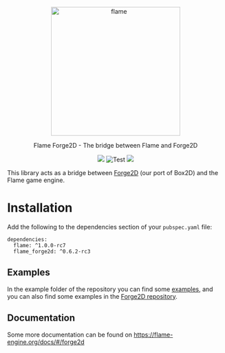 <p align="center">
  <a href="https://flame-engine.org">
    <img alt="flame" width="300px" src="https://raw.githubusercontent.com/flame-engine/forge2d/master/design/with-text.png">
  </a>
</p>

<p align="center">
  Flame Forge2D - The bridge between Flame and Forge2D
</p>

<p align="center">
  <a title="Pub" href="https://pub.dartlang.org/packages/flame_forge2d" ><img src="https://img.shields.io/pub/v/flame_forge2d.svg?style=popout" /></a> <img src="https://github.com/flame-engine/flame_forge2d/workflows/Test/badge.svg?branch=master&event=push" alt="Test" /> <a title="Discord" href="https://discord.gg/pxrBmy4" ><img src="https://img.shields.io/discord/509714518008528896.svg" /></a>
</p>

This library acts as a bridge between [Forge2D](https://github.com/flame-engine/forge2d) (our port of Box2D) and the Flame game engine.

# Installation
Add the following to the dependencies section of your `pubspec.yaml` file:

```
dependencies:
  flame: ^1.0.0-rc7
  flame_forge2d: ^0.6.2-rc3
```

## Examples
In the example folder of the repository you can find some [examples](https://github.com/flame-engine/flame_forge2d/tree/master/example), and you can also find some examples in the [Forge2D repository](https://github.com/flame-engine/forge2d/tree/master/example).

## Documentation
Some more documentation can be found on https://flame-engine.org/docs/#/forge2d

